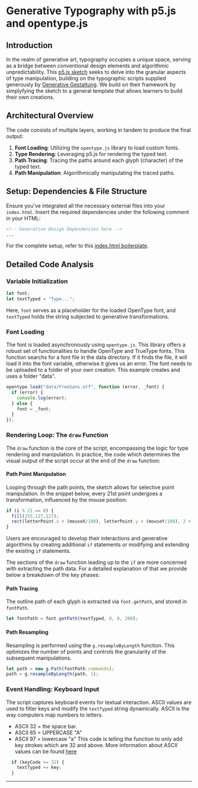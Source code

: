 # Generative Typography with p5.js and opentype.js

## Introduction

In the realm of generative art, typography occupies a unique space, serving as a bridge between conventional design elements and algorithmic unpredictability. This [p5.js sketch](https://github.com/creativetechnologylab/interactive-typography-p5/blob/main/sketch.js) seeks to delve into the granular aspects of type manipulation, building on the typographic scripts supplied generously by [Generative Gestaltung](http://www.generative-gestaltung.de/2/). We build on their framework by simplyfying the sketch to a general template that allows learners to build their own creations.


## Architectural Overview

The code consists of multiple layers, working in tandem to produce the final output:

1. **Font Loading**: Utilizing the `opentype.js` library to load custom fonts.
2. **Type Rendering**: Leveraging p5.js for rendering the typed text.
3. **Path Tracing**: Tracing the paths around each glyph (character) of the typed text.
4. **Path Manipulation**: Algorithmically manipulating the traced paths.

## Setup: Dependencies & File Structure

Ensure you've integrated all the necessary external files into your `index.html`. Insert the required dependencies under the following comment in your HTML:

```html
<!-- Generative Design Dependencies here -->
...
```

For the complete setup, refer to this [index.html boilerplate](https://github.com/creativetechnologylab/interactive-typography-p5/blob/main/index.html).

## Detailed Code Analysis

### Variable Initialization

```javascript
let font;
let textTyped = "Type...";
```

Here, `font` serves as a placeholder for the loaded OpenType font, and `textTyped` holds the string subjected to generative transformations.

### Font Loading

The font is loaded asynchronously using `opentype.js`. This library offers a robust set of functionalities to handle OpenType and TrueType fonts.
This function searchs for a font file in the data directory. If it finds the file, it will load it into the font variable, otherwise it gives us an error. 
The font needs to be uploaded to a folder of your own creation. This example creates and uses a folder "data".

```javascript
opentype.load("data/FreeSans.otf", function (error, _font) {
  if (error) {
    console.log(error);
  } else {
    font = _font;
  }
});
```

### Rendering Loop: The `draw` Function

The `draw` function is the core of the script, encompassing the logic for type rendering and manipulation. In practice, the code which determines the visual output of the script occur at the end of the `draw` function:

#### Path Point Manipulation

Looping through the path points, the sketch allows for selective point manipulation. In the snippet below, every 21st point undergoes a transformation, influenced by the mouse position:

```javascript
if (i % 21 == 0) {
  fill(255,127,127);
  rect(letterPoint.x + (mouseX/100), letterPoint.y + (mouseY/100), 2 + (mouseX/10), 2 + (mouseY/10));
}
```
Users are encouraged to develop their interactions and generative algorithms by creating additional `if` statements or modifying and extending the existing `if` statements.

The sections of the `draw` function leading up to the `if` are more concerned with extracting the path data. For a detailed explanation of that we provide below a breakdown of the key phases:

#### Path Tracing

The outline path of each glyph is extracted via `font.getPath`, and stored in `fontPath`.

```javascript
let fontPath = font.getPath(textTyped, 0, 0, 200);
```

#### Path Resampling

Resampling is performed using the `g.resampleByLength` function. This optimizes the number of points and controls the granularity of the subsequent manipulations.

```javascript
let path = new g.Path(fontPath.commands);
path = g.resampleByLength(path, 1);
```



### Event Handling: Keyboard Input

The script captures keyboard events for textual interaction. ASCII values are used to filter keys and modify the `textTyped` string dynamically.
ASCII is the way computers map numbers to letters.
- ASCII 32 = the space bar.
- ASCII 65 = UPPERCASE "A"
- ASCII 97 = lowercase "a"
This code is telling the function to only add key strokes which are 32 and above. 
More information about ASCII values can be found [here](https://theasciicode.com.ar/)

```javascript
  if (keyCode >= 32) {
    textTyped += key;
  }
```

---

